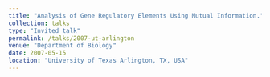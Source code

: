```yaml
---
title: "Analysis of Gene Regulatory Elements Using Mutual Information."
collection: talks
type: "Invited talk"
permalink: /talks/2007-ut-arlington
venue: "Department of Biology"
date: 2007-05-15
location: "University of Texas Arlington, TX, USA"
---
```


